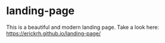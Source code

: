 # landing-page
This is a beautiful and modern landing page.
Take a look here: https://erickrh.github.io/landing-page/
